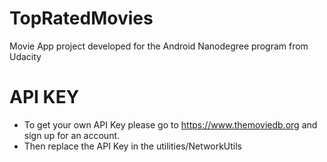 # TopRatedMovies
Movie App project developed for the Android Nanodegree program from Udacity

# API KEY
- To get your own API Key please go to https://www.themoviedb.org and sign up for an account. 
- Then replace the API Key in the utilities/NetworkUtils
